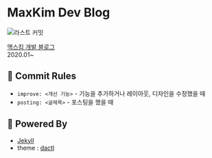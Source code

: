 # MaxKim Dev Blog
![라스트 커밋](https://img.shields.io/github/last-commit/MaxKim-J/maxkim-j.github.io?style=flat-square)

[맥스킴 개발 블로그](https://maxkim-j.github.io/)  
2020.01~

## 📝 Commit Rules
- `improve: <개선 기능>` - 기능을 추가하거나 레이아웃, 디자인을 수정했을 때
- `posting: <글제목>` - 포스팅을 했을 때

## 🔌 Powered By
- [Jekyll](https://github.com/jekyll/jekyll)
- theme : [dactl](https://github.com/melangue/dactl)
 


